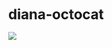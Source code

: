 <!--
id: 14324509260
link: http://tumblr.atmos.org/post/14324509260/diana-octocat
slug: diana-octocat
date: Fri Dec 16 2011 14:20:51 GMT-0800 (PST)
publish: 2011-12-016
tags: 
title: diana-octocat
-->


diana-octocat
=============

![](http://25.media.tumblr.com/tumblr_lwbi2rlQu41qz4sngo1_400.png)

